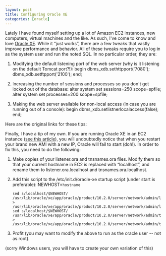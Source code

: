 ```yaml
---
layout: post
title: Configuring Oracle XE
categories: [oracle]
---
```


Lately I have found myself setting up a lot of Amazon EC2 instances, new computers, virtual machines and the like. As such, I've come to know and love [Oracle XE][1]. While it “just works”, there are a few tweaks that vastly improve performance and behavior. All of these tweaks require you to log in as the system user and run the noted SQL. In no particular order, they are:

1.  Modifying the default listening port of the web server (why is it listening on the default Tomcat port?!): 
        begin
        	dbms_xdb.sethttpport('7080');
        	dbms_xdb.setftpport('2100');
        end;

2.  Increasing the number of sessions and processes so you don't get locked out of the database: 
        alter system set sessions=250 scope=spfile;
        alter system set processes=200 scope=spfile;

3.  Making the web server available for non-local access (in case you are running out of a console): 
        begin 
        	dbms_xdb.setlistnerlocalaccess(false); 
        end;

Here are the original links for these tips: 

Finally, I have a tip of my own. If you are running Oracle XE in an EC2 instance ([see this article][2]), you will undoubtedly notice that when you restart your brand new AMI with a new IP, Oracle will fail to start (doh!). In order to fix this, you need to do the following:

1.  Make copies of your listener.ora and tnsnames.ora files. Modify them so that your current hostname in EC2 is replaced with “localhost”, and rename them to listener.ora.localhost and tnsnames.ora.localhost. 
2.  Add this script to the /etc/init.d/oracle-xe startup script (under start is preferable): 
        NEWHOST=`hostname`
        
        sed s/localhost/$NEWHOST/ /usr/lib/oracle/xe/app/oracle/product/10.2.0/server/network/admin/listener.ora.localhost
        > /usr/lib/oracle/xe/app/oracle/product/10.2.0/server/network/admin/listener.ora
        sed s/localhost/$NEWHOST/ /usr/lib/oracle/xe/app/oracle/product/10.2.0/server/network/admin/tnsnames.ora.localhost
        > /usr/lib/oracle/xe/app/oracle/product/10.2.0/server/network/admin/tnsnames.ora

3.  Profit (you may want to modify the above to run as the oracle user -- not as root). 

(sorry Windows users, you will have to create your own variation of this)

 [1]: http://www.oracle.com/technology/products/database/xe/index.html
 [2]: http://www.oracle.com/technology/pub/articles/lokitz-cloud.html  